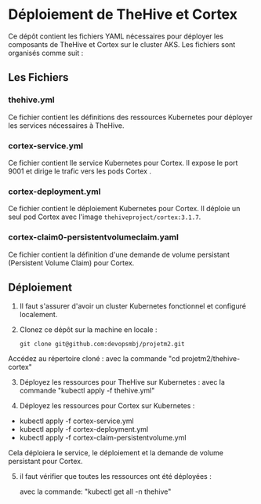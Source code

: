 # Déploiement de TheHive et Cortex

Ce dépôt contient les fichiers YAML nécessaires pour déployer les composants de TheHive et Cortex sur le cluster AKS. Les fichiers sont organisés comme suit :

##  Les Fichiers 

### thehive.yml

Ce fichier contient les définitions des ressources Kubernetes pour déployer les services  nécessaires à TheHive.

### cortex-service.yml

Ce fichier contient lle service Kubernetes pour Cortex. Il expose le port 9001 et dirige le trafic vers les pods Cortex .

### cortex-deployment.yml

Ce fichier contient le déploiement Kubernetes pour Cortex. Il déploie un seul pod Cortex avec l'image `thehiveproject/cortex:3.1.7`.

### cortex-claim0-persistentvolumeclaim.yaml

Ce fichier contient la définition d'une demande de volume persistant (Persistent Volume Claim) pour Cortex.

## Déploiement

1. Il faut s'assurer d'avoir un cluster Kubernetes fonctionnel et configuré localement.

2. Clonez ce dépôt sur la machine en locale :

   ```shell
   git clone git@github.com:devopsmbj/projetm2.git
Accédez au répertoire cloné :
 avec la commande "cd projetm2/thehive-cortex"


3. Déployez les ressources pour TheHive sur Kubernetes :
avec la commande "kubectl apply -f thehive.yml"

4. Déployez les ressources pour Cortex sur Kubernetes :
-   kubectl apply -f cortex-service.yml
-   kubectl apply -f cortex-deployment.yml
-   kubectl apply -f cortex-claim-persistentvolume.yml

Cela déploiera le service, le déploiement et la demande de volume persistant pour Cortex.

5.  il faut vérifier que toutes les ressources ont été déployées :

    avec la commande: "kubectl get all -n thehive"



